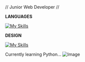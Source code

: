 // Junior Web Developer //

**LANGUAGES**

[![My Skills](https://skillicons.dev/icons?i=html,css,js,php,py)](https://skillicons.dev)

**DESIGN**

[![My Skills](https://skillicons.dev/icons?i=figma,blender)](https://skillicons.dev)


Currently learning Python...
![Image](https://www.gif-maniac.com/gifs/50/49785.gif)

